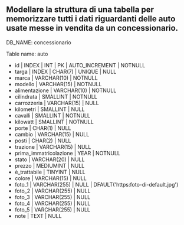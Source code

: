 ## Modellare la struttura di una tabella per memorizzare tutti i dati riguardanti delle auto usate messe in vendita da un concessionario.

DB_NAME: concessionario

Table name: auto


- id | INDEX | INT | PK | AUTO_INCREMENT | NOTNULL   
- targa | INDEX | CHAR(7) | UNIQUE | NULL   <!-- AA000AA -->
- marca | VARCHAR(10) | NOTNULL
- modello | VARCHAR(15) | NOTNULL
- alimentazione | VARCHAR(10) | NOTNULL    <!-- benzina, metano, gpl, disel, elettrico... -->
- cilindrata | SMALLINT | NOTNULL
- carrozzeria | VARCHAR(15) | NULL      <!-- SUV, fuoristrada, berlina, crossover... -->
- kilometri | SMALLINT | NULL
- cavalli | SMALLINT | NOTNULL
- kilowatt | SMALLINT | NOTNULL
- porte | CHAR(1) | NULL
- cambio | VARCHAR(15) | NULL       <!-- manuale, automatico, sequenziale... -->
- posti | CHAR(2) | NULL
- trazione | VARCHAR(15) | NULL        <!-- anteriore, posteriore, integrale... -->
- prima_immatricolazione | YEAR | NOTNULL
- stato | VARCHAR(20) | NULL        <!-- come nuovo, KM0, leggermente usurato, molto usurato... -->
- prezzo | MEDIUMINT | NULL         
- è_trattabile | TINYINT | NULL        <!-- valore binario 1 = si, 0 = no -->
- colore | VARCHAR(15) | NULL      
- foto_1 | VARCHAR(255) | NULL | DFAULT('https:foto-di-default.jpg')     
- foto_2 | VARCHAR(255) | NULL
- foto_3 | VARCHAR(255) | NULL
- foto_4 | VARCHAR(255) | NULL
- foto_5 | VARCHAR(255) | NULL
- note | TEXT | NULL
